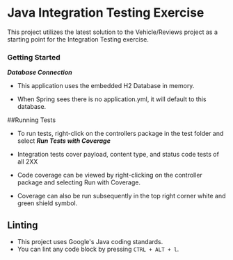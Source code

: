 # Java Integration Testing Exercise 

This project utilizes the latest solution to the Vehicle/Reviews project as a starting point for the Integration Testing exercise.

### Getting Started

***Database Connection***
* This application uses the embedded H2 Database in memory. 

* When Spring sees there is no application.yml, it will default to this database.

##Running Tests
* To run tests, right-click on the controllers package in the test folder and select **_Run Tests with Coverage_**

* Integration tests cover payload, content type, and status code tests of all 2XX

* Code coverage can be viewed by right-clicking on the controller package and selecting Run with Coverage.

* Coverage can also be run subsequently in the top right corner white and green shield symbol.
 
## Linting
* This project uses Google's Java coding standards.
* You can lint any code block by pressing `CTRL + ALT + l`.

